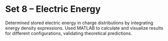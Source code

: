 # Set 8 – Electric Energy

Determined stored electric energy in charge distributions by integrating energy density expressions. Used MATLAB to calculate and visualize results for different configurations, validating theoretical predictions.
